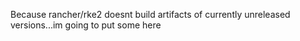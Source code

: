 Because rancher/rke2 doesnt build artifacts of currently unreleased versions...im going to put some here

